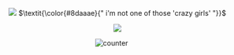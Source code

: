 <div align="center">
  
![](https://64.media.tumblr.com/090e1c2f7a1f5de283427596fa456d59/6c96357e8df01ca3-cb/s2048x3072/17635a98c08832dd8918c31dd6b85bfea87f55b7.pnj)
$\textit{\color{#8daaae}{" i'm not one of those 'crazy girls' "}}$

<p align="center"> <img src="https://s4.ezgif.com/tmp/ezgif-4-ffd74bca99.png"> </p> 

‎![counter](https://komarev.com/ghpvc/?username=untildawns&label=ੈ✩‧₊˚&color=8daaae&style=plastic") ‎ ‎ ‎‎ ‎ ‎ ‎ 




